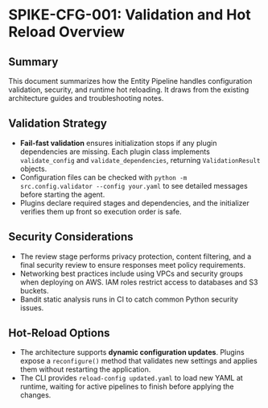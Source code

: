 # SPIKE-CFG-001: Validation and Hot Reload Overview

## Summary
This document summarizes how the Entity Pipeline handles configuration validation, security, and runtime hot reloading. It draws from the existing architecture guides and troubleshooting notes.

## Validation Strategy
- **Fail-fast validation** ensures initialization stops if any plugin dependencies are missing. Each plugin class implements `validate_config` and `validate_dependencies`, returning `ValidationResult` objects.
- Configuration files can be checked with `python -m src.config.validator --config your.yaml` to see detailed messages before starting the agent.
- Plugins declare required stages and dependencies, and the initializer verifies them up front so execution order is safe.

## Security Considerations
- The review stage performs privacy protection, content filtering, and a final security review to ensure responses meet policy requirements.
- Networking best practices include using VPCs and security groups when deploying on AWS. IAM roles restrict access to databases and S3 buckets.
- Bandit static analysis runs in CI to catch common Python security issues.

## Hot-Reload Options
- The architecture supports **dynamic configuration updates**. Plugins expose a `reconfigure()` method that validates new settings and applies them without restarting the application.
- The CLI provides `reload-config updated.yaml` to load new YAML at runtime, waiting for active pipelines to finish before applying the changes.

